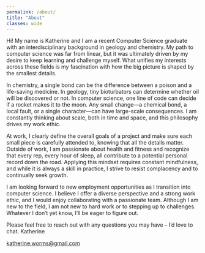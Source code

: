 ```yaml
---
permalink: /about/
title: "About"
classes: wide
---
```


Hi! My name is Katherine and I am a recent Computer Science graduate with an interdisciplinary background in geology and chemistry. My path to computer science was far from linear, but it was ultimately driven by my desire to keep learning and challenge myself. What unifies my interests across these fields is my fascination with how the big picture is shaped by the smallest details.

In chemistry, a single bond can be the difference between a poison and a life-saving medicine. In geology, tiny bioturbators can determine whether oil will be discovered or not. In computer science, one line of code can decide if a rocket makes it to the moon. Any small change—a chemical bond, a local fault, or a single character—can have large-scale consequences. I am constantly thinking about scale, both in time and space, and this philosophy drives my work ethic.

At work, I clearly define the overall goals of a project and make sure each small piece is carefully attended to, knowing that all the details matter. Outside of work, I am passionate about health and fitness and recognize that every rep, every hour of sleep, all contribute to a potential personal record down the road. Applying this mindset requires constant mindfulness, and while it is always a skill in practice, I strive to resist complacency and to continually seek growth.

I am looking forward to new employment opportunities as I transition into computer science. I believe I offer a diverse perspective and a strong work ethic, and I would enjoy collaborating with a passionate team. Although I am new to the field, I am not new to hard work or to stepping up to challenges. Whatever I don’t yet know, I’ll be eager to figure out.

Please feel free to reach out with any questions you may have – I’d love to chat. 
Katherine 

katherine.worms@gmail.com
